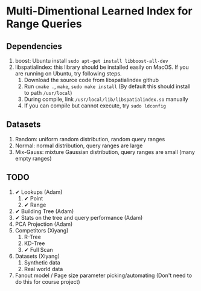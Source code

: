 # Multi-Dimentional Learned Index for Range Queries

## Dependencies
1.  boost: Ubuntu install `sudo apt-get install libboost-all-dev`
2.  libspatialindex: this library should be installed easily on MacOS. If you are running on Ubuntu, try following steps.
    1.  Download the source code from libspatialindex github
    2.  Run `cmake .`, `make`, `sudo make install` (By default this should install to path `/usr/local`)
    3.  During compile, link `/usr/local/lib/libspatialindex.so` manually
    4.  If you can compile but cannot execute, try `sudo ldconfig`

## Datasets
1.  Random: uniform random distribution, random query ranges
2.  Normal: normal distribution, query ranges are large
3.  Mix-Gauss: mixture Gaussian distribution, query ranges are small (many empty ranges)

## TODO
1.  ✔ Lookups (Adam)
    1.  ✔ Point
    2.  ✔ Range
2.  ✔ Building Tree (Adam)
3.  ✔ Stats on the tree and query performance (Adam)
4.  PCA Projection (Adam)
5.  Competitors (Xiyang)
    1.  R-Tree
    2.  KD-Tree
    3.  ✔ Full Scan
6.  Datasets (Xiyang)
    1.  Synthetic data
    2.  Real world data 
7.  Fanout model / Page size parameter picking/automating (Don't need to do this for course project)
